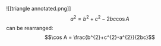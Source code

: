 ![[triangle annotated.png]]
$$a^{2}=b^{2}+c^{2}-2bc \cos{A}$$
can be rearranged:
$$\cos A = \frac{b^{2}+c^{2}-a^{2}}{2bc}$$
